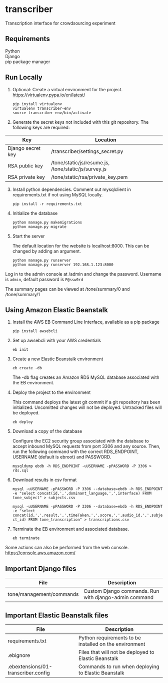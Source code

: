 # transcriber

Transcription interface for crowdsourcing experiment

## Requirements

Python  
Django  
pip package manager

## Run Locally

1. Optional: Create a virtual environment for the project. https://virtualenv.pypa.io/en/latest/

   ```pip install virtualenv```  
   ```virtualenv transcriber-env```  
   ```source transcriber-env/bin/activate```

2. Generate the secret keys not included with this git repository. The following keys are required:

  | Key | Location |
  |---|---|
  | Django secret key | /transcriber/settings_secret.py |
  | RSA public key | /tone/static/js/resume.js, /tone/static/js/survey.js |
  | RSA private key | /tone/static/rsa/private_key.pem |

3. Install python dependencies. Comment out mysqlclient in requirements.txt if not using MySQL locally.

   ```pip install -r requirements.txt```
   
4. Initialize the database

   ```python manage.py makemigrations```  
   ```python manage.py migrate```

5. Start the server

   The default location for the website is localhost:8000. This can be changed by adding an argument. 

   ```python manage.py runserver```  
   ```python manage.py runserver 192.168.1.123:8000```

Log in to the admin console at /admin and change the password. Username is ```admin```, default password is ```P@ssw0rd```

The summary pages can be viewed at /tone/summary/0 and /tone/summary/1

## Using Amazon Elastic Beanstalk

1. Install the AWS EB Command Line Interface, available as a pip package

   ```pip install awsebcli```

2. Set up awsebcli with your AWS credentials

   ```eb init```
   
3. Create a new Elastic Beanstalk environment

   ```eb create -db```
   
   The -db flag creates an Amazon RDS MySQL database associated with the EB environment.

4. Deploy the project to the environment

   This command deploys the latest git commit if a git repository has been initialized. Uncomitted changes will not be deployed. Untracked files will be deployed.

   ```eb deploy```
   
5. Download a copy of the database

   Configure the EC2 security group associated with the database to accept inbound MySQL requests from port 3306 and any source. Then, run the following command with the correct RDS_ENDPOINT, USERNAME (default is ebroot) and PASSWORD.

   ```mysqldump ebdb -h RDS_ENDPOINT -uUSERNAME -pPASSWORD -P 3306 > rds.sql```

6. Download results in csv format
   
   ```mysql -uUSERNAME -pPASSWORD -P 3306 --database=ebdb -h RDS_ENDPOINT -e "select concat(id,',',dominant_language,',',interface) FROM tone_subject" > subjects.csv```  

   ```mysql -uUSERNAME -pPASSWORD -P 3306 --database=ebdb -h RDS_ENDPOINT -e "select concat(id,',',result,',',timeTaken,',',score,',',audio_id,',',subject_id) FROM tone_transcription" > transcriptions.csv```

7. Terminate the EB environment and associated database.

   ```eb terminate```
   
Some actions can also be performed from the web console. https://console.aws.amazon.com/

## Important Django files

| File | Description |
|---|---|
| tone/management/commands | Custom Django commands. Run with django-admin command |

## Important Elastic Beanstalk files

| File | Description |
|---|---|
| requirements.txt | Python requirements to be installed on the environment |
| .ebignore | Files that will not be  deployed to Elastic Beanstalk |
| .ebextensions/01-transcriber.config | Commands to run when deploying to Elastic Beanstalk |
